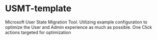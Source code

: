 # USMT-template
Microsoft User State Migration Tool.  Utilizing example configuration to optimize the User and Admin experience as much as possible.  One Click actions targeted for optimization
